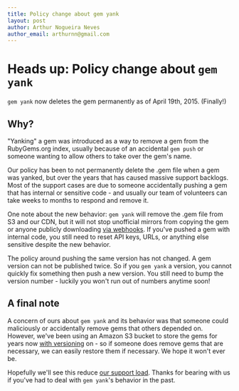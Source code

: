 ```yaml
---
title: Policy change about gem yank
layout: post
author: Arthur Nogueira Neves
author_email: arthurnn@gmail.com
---
```


# Heads up: Policy change about `gem yank`

`gem yank` now deletes the gem permanently as of April 19th, 2015. (Finally!)

## Why?

"Yanking" a gem was introduced as a way to remove a gem from the RubyGems.org index, usually because of an accidental `gem push` or someone wanting to allow others to take over the gem's name.

Our policy has been to not permanently delete the .gem file when a gem was yanked, but over the years that has caused massive support backlogs. Most of the support cases are due to someone accidentally pushing a gem that has internal or sensitive code - and usually our team of volunteers can take weeks to months to respond and remove it.

One note about the new behavior: `gem yank` will remove the .gem file from S3 and our CDN, but it will not stop unofficial mirrors from copying the gem or anyone publicly downloading [via webhooks](http://guides.rubygems.org/rubygems-org-api/#webhook-methods). If you've pushed a gem with internal code, you still need to reset API keys, URLs, or anything else sensitive despite the new behavior.

The policy around pushing the same version has not changed. A gem version can not be published twice. So if you `gem yank` a version, you cannot quickly fix something then push a new version. You still need to bump the version number - luckily you won't run out of numbers anytime soon!

## A final note

A concern of ours about `gem yank` and its behavior was that someone could maliciously or accidentally remove gems that others depended on. However, we've been using an Amazon S3 bucket to store the gems for years now [with versioning](http://docs.aws.amazon.com/AmazonS3/latest/dev/Versioning.html) on - so if someone does remove gems that are necessary, we can easily restore them if necessary. We hope it won't ever be.

Hopefully we'll see this reduce [our support load](http://help.rubygems.org). Thanks for bearing with us if you've had to deal with `gem yank`'s behavior in the past.
